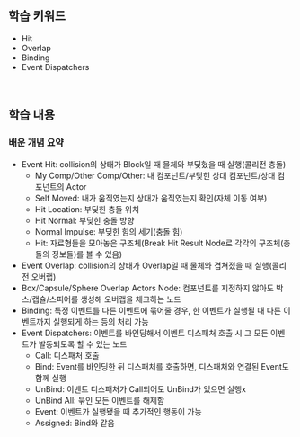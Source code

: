 ## 학습 키워드
- Hit
- Overlap
- Binding
- Event Dispatchers

<br/>

## 학습 내용
### 배운 개념 요약
- Event Hit: collision의 상태가 Block일 때 물체와 부딪혔을 때 실행(콜리전 충돌)
  - My Comp/Other Comp/Other: 내 컴포넌트/부딪힌 상대 컴포넌트/상대 컴포넌트의 Actor
  - Self Moved: 내가 움직였는지 상대가 움직였는지 확인(자체 이동 여부)
  - Hit Location: 부딪힌 충돌 위치
  - Hit Normal: 부딪힌 충돌 방향
  - Normal Impulse: 부딪힌 힘의 세기(충돌 힘)
  - Hit: 자료형들을 모아놓은 구조체(Break Hit Result Node로 각각의 구조체(충돌의 정보들)를 볼 수 있음)
- Event Overlap: collision의 상태가 Overlap일 때 물체와 겹쳐졌을 때 실행(콜리전 오버랩)
- Box/Capsule/Sphere Overlap Actors Node: 컴포넌트를 지정하지 않아도 박스/캡슐/스피어를 생성해 오버랩을 체크하는 노드
- Binding: 특정 이벤트를 다른 이벤트에 묶어줄 경우, 한 이벤트가 실행될 때 다른 이벤트까지 실행되게 하는 등의 처리 가능
- Event Dispatchers: 이벤트를 바인딩해서 이벤트 디스패처 호출 시 그 모든 이벤트가 발동되도록 할 수 있는 노드
  - Call: 디스패처 호출
  - Bind: Event를 바인딩한 뒤 디스패처를 호출하면, 디스패처와 연결된 Event도 함께 실행
  - UnBind: 이벤트 디스패처가 Call되어도 UnBind가 있으면 실행x
  - UnBind All: 묶인 모든 이벤트를 해제함
  - Event: 이벤트가 실행됐을 때 추가적인 행동이 가능
  - Assigned: Bind와 같음

<br/>
